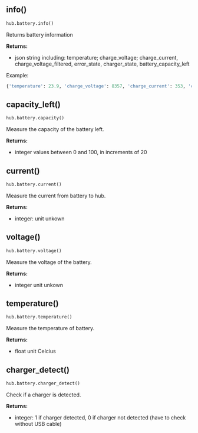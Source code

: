 ## info()

``` python
hub.battery.info()
```

Returns battery information

__Returns:__

*  json string including: temperature; charge_voltage; charge_current, charge_voltage_filtered, error_state, charger_state, battery_capacity_left

Example:

``` python
{'temperature': 23.9, 'charge_voltage': 8357, 'charge_current': 353, 'charge_voltage_filtered': 8352, 'error_state': [0], 'charger_state': 1, 'battery_capacity_left': 100}
```

## capacity_left()

``` python
hub.battery.capacity()
```

Measure the capacity of the battery left.

__Returns:__

*  integer values between 0 and 100, in increments of 20

## current()

``` python
hub.battery.current()
```

Measure the current from battery to hub.

__Returns:__

*  integer: unit unkown

## voltage()

``` python
hub.battery.voltage()
```

Measure the voltage of the battery.

__Returns:__

*  integer unit unkown
  
## temperature()

``` python
hub.battery.temperature()
```

Measure the temperature of battery.

__Returns:__

*  float unit Celcius
  
## charger_detect()

``` python
hub.battery.charger_detect()
```

Check if a charger is detected.

__Returns:__

*  integer: 1 if charger detected, 0 if charger not detected (have to check without USB cable)